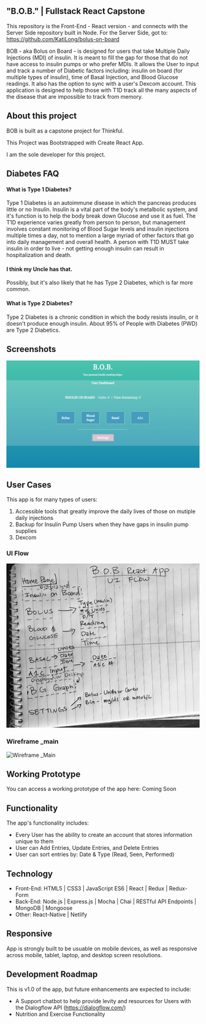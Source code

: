 ## "B.O.B." | Fullstack React Capstone
This repository is the Front-End - React version - and connects with the Server Side repository built in Node. For the Server Side, got to: https://github.com/KatiLong/bolus-on-board

BOB - aka Bolus on Board - is designed for users that take Multiple Daily Injections (MDI) of insulin. It is meant to fill the gap for those that do not have access to insulin pumps or who prefer MDIs. It allows the User to input and track a number of Diabetic factors including: insulin on board (for multiple types of insulin), time of Basal Injection, and Blood Glucose readings. It also has the option to sync with a user's Dexcom account. This application is designed to help those with T1D track all the many aspects of the disease that are impossible to track from memory.

## About this project
BOB is built as a capstone project for Thinkful.

This Project was Bootstrapped with Create React App.

I am the sole developer for this project.

## Diabetes FAQ
#### What is Type 1 Diabetes?
Type 1 Diabetes is an autoimmune disease in which the pancreas produces little or no Insulin. Insulin is a vital part of the body's metalbolic system, and it's function is to help the body break down Glucose and use it as fuel. The T1D experience varies greatly from person to person, but management involves constant monitoring of Blood Sugar levels and insulin injections multiple times a day, not to mention a large myriad of other factors that go into daily management and overall health. A person with T1D MUST take insulin in order to live - not getting enough insulin can result in hospitalization and death.

#### I think my Uncle has that.
Possibly, but it's also likely that he has Type 2 Diabetes, which is far more common.

#### What is Type 2 Diabetes?
Type 2 Diabetes is a chronic condition in which the body resists insulin, or it doesn't produce enough insulin. About 95% of People with Diabetes (PWD) are Type 2 Diabetics.

## Screenshots
![User Dashboard](https://github.com/KatiLong/bolus-on-board-react/blob/master/github-images/userdashboard.png)

## User Cases
This app is for many types of users:
1. Accessible tools that greatly improve the daily lives of those on mutiple daily injections
2. Backup for Insulin Pump Users when they have gaps in insulin pump supplies
3. Dexcom

### UI Flow
![UI Flow handwritten draft](https://github.com/KatiLong/bolus-on-board-react/blob/master/github-images/uiflowv1.jpg)

### Wireframe _main
![Wireframe _Main]()

## Working Prototype
You can access a working prototype of the app here: Coming Soon

## Functionality
The app's functionality includes:
* Every User has the ability to create an account that stores information unique to them
* User can Add Entries, Update Entries, and Delete Entries
* User can sort entries by: Date & Type (Read, Seen, Performed)

## Technology
* Front-End: HTML5 | CSS3 | JavaScript ES6 | React | Redux | Redux-Form
* Back-End: Node.js | Express.js | Mocha | Chai | RESTful API Endpoints | MongoDB | Mongoose
* Other: React-Native | Netlify


## Responsive
App is strongly built to be usuable on mobile devices, as well as responsive across mobile, tablet, laptop, and desktop screen resolutions.

## Development Roadmap
This is v1.0 of the app, but future enhancements are expected to include:
* A Support chatbot to help provide levity and resources for Users with the Dialogflow API (https://dialogflow.com/)
* Nutrition and Exercise Functionality
